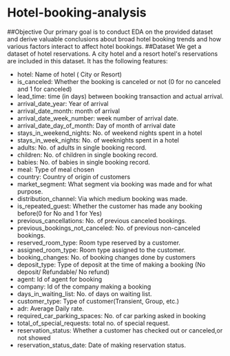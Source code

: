 # Hotel-booking-analysis
##Objective
Our primary goal is to conduct EDA on the provided dataset and derive valuable conclusions about broad hotel booking trends and how various factors interact to affect hotel bookings.
##Dataset
 We get a dataset of hotel reservations. A city hotel and a resort hotel's reservations are included in this dataset. It has the following features:
 - hotel: Name of hotel ( City or Resort)
 - is_canceled: Whether the booking is canceled or not (0 for no canceled and 1 for canceled)
 - lead_time: time (in days) between booking transaction and actual arrival.
 - arrival_date_year: Year of arrival
 - arrival_date_month: month of arrival
 - arrival_date_week_number: week number of arrival date.
 - arrival_date_day_of_month: Day of month of arrival date
 - stays_in_weekend_nights: No. of weekend nights spent in a hotel
 - stays_in_week_nights: No. of weeknights spent in a hotel
 - adults: No. of adults in single booking record.
 - children: No. of children in single booking record.
 - babies: No. of babies in single booking record. 
 - meal: Type of meal chosen 
 - country: Country of origin of customers
 - market_segment: What segment via booking was made and for what purpose.
 - distribution_channel: Via which medium booking was made.
 - is_repeated_guest: Whether the customer has made any booking before(0 for No and 1 for 
                 Yes)
 - previous_cancellations: No. of previous canceled bookings.
 - previous_bookings_not_canceled: No. of previous non-canceled bookings.
 - reserved_room_type: Room type reserved by a customer.
 - assigned_room_type: Room type assigned to the customer.
 - booking_changes: No. of booking changes done by customers
 - deposit_type: Type of deposit at the time of making a booking (No deposit/ Refundable/ No refund)
 - agent: Id of agent for booking
 - company: Id of the company making a booking
 - days_in_waiting_list: No. of days on waiting list.
 - customer_type: Type of customer(Transient, Group, etc.)
 - adr: Average Daily rate.
 - required_car_parking_spaces: No. of car parking asked in booking
 - total_of_special_requests: total no. of special request.
 - reservation_status: Whether a customer has checked out or canceled,or not showed 
 - reservation_status_date: Date of making reservation status.
